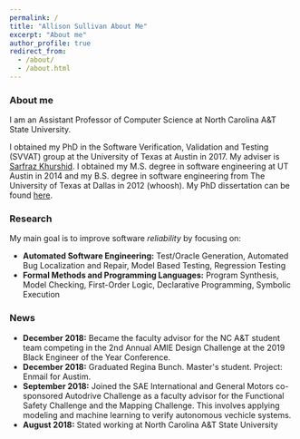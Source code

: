 ```yaml
---
permalink: /
title: "Allison Sullivan About Me"
excerpt: "About me"
author_profile: true
redirect_from: 
  - /about/
  - /about.html
---
```


### About me

I am an Assistant Professor of Computer Science at North Carolina A&T State University.

I obtained my PhD in the Software Verification, Validation and Testing (SVVAT) group at the University of Texas at Austin in 2017. My adviser is [Sarfraz Khurshid](#). I obtained my M.S. degree in software engineering at UT Austin in 2014 and my B.S. degree in software engineering from The University of Texas at Dallas in 2012 (whoosh). My PhD dissertation can be found [here](#).


### Research

My main goal is to improve software _reliability_ by focusing on:
  * **Automated Software Engineering:** Test/Oracle Generation, Automated Bug Localization and Repair, Model Based Testing, Regression Testing
  * **Formal Methods and Programming Languages:** Program Synthesis, Model Checking, First-Order Logic, Declarative Programming, Symbolic Execution

### News

  * **December 2018:** Became the faculty advisor for the NC A&T student team competing in the 2nd Annual AMIE Design Challenge at the 2019 Black Engineer of the Year Conference.
  * **December 2018:** Graduated Regina Bunch. Master's student. Project: Enmail for Austim.
  * **September 2018:** Joined the SAE International and General Motors co-sponsored Autodrive Challenge as a faculty advisor for the Functional Safety Challenge and the Mapping Challenge. This involves applying modeling and machine learning to verify autonomous vechicle systems. 
  * **August 2018:** Stated working at North Carolina A&T State University
